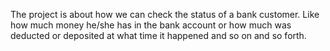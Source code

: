 The project is about how we can check the status of a bank customer. Like how much money he/she has in the bank account or how much was deducted or deposited at what time it happened and so on and so forth.
